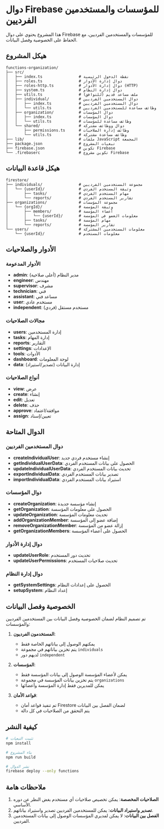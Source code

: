 # دوال Firebase للمؤسسات والمستخدمين الفرديين

هذا المشروع يحتوي على دوال Firebase للمؤسسات والمستخدمين الفرديين، مع الحفاظ على الخصوصية وفصل البيانات.

## هيكل المشروع

```
functions-organization/
├── src/
│   ├── index.ts                # نقطة الدخول الرئيسية
│   ├── roles.ts                # دوال إدارة الأدوار
│   ├── roles-http.ts           # دوال إدارة الأدوار (HTTP)
│   ├── system.ts               # دوال إدارة النظام
│   ├── utils.ts                # ملف مساعد قديم (للتوافق)
│   ├── individual/             # دوال المستخدمين الفرديين
│   │   ├── index.ts            # دوال المستخدمين الفرديين
│   │   └── utils.ts            # وظائف مساعدة للمستخدمين الفرديين
│   ├── organization/           # دوال المؤسسات
│   │   ├── index.ts            # دوال المؤسسات
│   │   └── utils.ts            # وظائف مساعدة للمؤسسات
│   └── shared/                 # دوال ووظائف مشتركة
│       ├── permissions.ts      # وظائف إدارة الصلاحيات
│       └── utils.ts            # وظائف مساعدة مشتركة
├── lib/                        # ملفات JavaScript المجمعة
├── package.json                # تبعيات المشروع
├── firebase.json               # تكوين Firebase
└── .firebaserc                 # تكوين مشروع Firebase
```

## هيكل قاعدة البيانات

```
firestore/
├── individuals/                # مجموعة المستخدمين الفرديين
│   └── {userId}/               # وثيقة المستخدم الفردي
│       ├── tasks/              # مهام المستخدم الفردي
│       └── reports/            # تقارير المستخدم الفردي
├── organizations/              # مجموعة المؤسسات
│   └── {orgId}/                # وثيقة المؤسسة
│       ├── members/            # أعضاء المؤسسة
│       │   └── {userId}/       # معلومات العضو في المؤسسة
│       ├── tasks/              # مهام المؤسسة
│       └── reports/            # تقارير المؤسسة
└── users/                      # معلومات المستخدمين المشتركة
    └── {userId}/               # معلومات المستخدم
```

## الأدوار والصلاحيات

### الأدوار المدعومة

- **admin**: مدير النظام (أعلى صلاحية)
- **engineer**: مهندس
- **supervisor**: مشرف
- **technician**: فني
- **assistant**: مساعد فني
- **user**: مستخدم عادي
- **independent**: مستخدم مستقل (فردي)

### مجالات الصلاحيات

- **users**: إدارة المستخدمين
- **tasks**: إدارة المهام
- **reports**: التقارير
- **settings**: الإعدادات
- **tools**: الأدوات
- **dashboard**: لوحة المعلومات
- **data**: إدارة البيانات (تصدير/استيراد)

### أنواع الصلاحيات

- **view**: عرض
- **create**: إنشاء
- **edit**: تعديل
- **delete**: حذف
- **approve**: موافقة/اعتماد
- **assign**: تعيين/إسناد

## الدوال المتاحة

### دوال المستخدمين الفرديين

- **createIndividualUser**: إنشاء مستخدم فردي جديد
- **getIndividualUserData**: الحصول على بيانات المستخدم الفردي
- **updateIndividualUserData**: تحديث بيانات المستخدم الفردي
- **exportIndividualData**: تصدير بيانات المستخدم الفردي
- **importIndividualData**: استيراد بيانات المستخدم الفردي

### دوال المؤسسات

- **createOrganization**: إنشاء مؤسسة جديدة
- **getOrganization**: الحصول على معلومات المؤسسة
- **updateOrganization**: تحديث معلومات المؤسسة
- **addOrganizationMember**: إضافة عضو إلى المؤسسة
- **removeOrganizationMember**: إزالة عضو من المؤسسة
- **getOrganizationMembers**: الحصول على أعضاء المؤسسة

### دوال إدارة الأدوار

- **updateUserRole**: تحديث دور المستخدم
- **updateUserPermissions**: تحديث صلاحيات المستخدم

### دوال إدارة النظام

- **getSystemSettings**: الحصول على إعدادات النظام
- **setupSystem**: إعداد النظام

## الخصوصية وفصل البيانات

تم تصميم النظام لضمان الخصوصية وفصل البيانات بين المستخدمين الفرديين والمؤسسات:

1. **المستخدمون الفرديون**:
   - يمكنهم الوصول إلى بياناتهم الخاصة فقط
   - يتم تخزين بياناتهم في مجموعة `individuals`
   - لديهم دور `independent`

2. **المؤسسات**:
   - يمكن لأعضاء المؤسسة الوصول إلى بيانات المؤسسة فقط
   - يتم تخزين بيانات المؤسسة في مجموعة `organizations`
   - يمكن للمديرين فقط إدارة المؤسسة وأعضائها

3. **قواعد الأمان**:
   - تم تنفيذ قواعد أمان Firestore لضمان الفصل بين البيانات
   - يتم التحقق من الصلاحيات في كل دالة

## كيفية النشر

```bash
# تثبيت التبعيات
npm install

# بناء المشروع
npm run build

# نشر الدوال
firebase deploy --only functions
```

## ملاحظات هامة

1. **الصلاحيات المخصصة**: يمكن تخصيص صلاحيات أي مستخدم بغض النظر عن دوره الأساسي.
2. **تصدير واستيراد البيانات**: يمكن للمستخدمين الفرديين تصدير واستيراد بياناتهم.
3. **الفصل بين البيانات**: لا يمكن لمديري المؤسسات الوصول إلى بيانات المستخدمين الفرديين.
